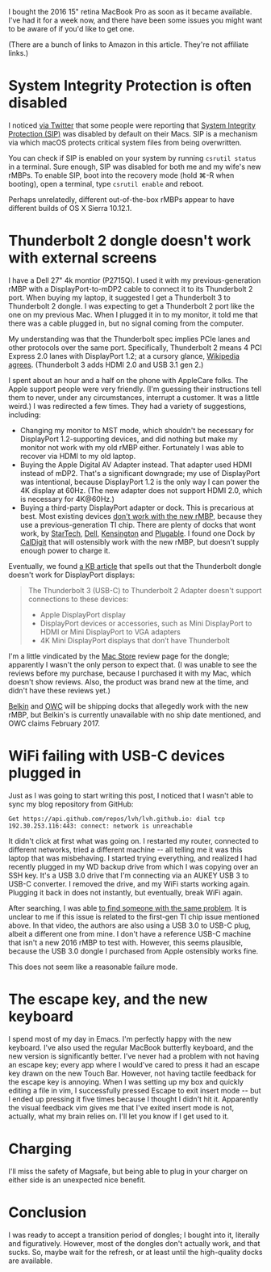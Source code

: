 <!--
.. title: 2016 rMBP caveats
.. slug: 2016-rmbp-caveats
.. date: 2016-11-22 07:49:16 UTC-08:00
.. tags:
.. category:
.. link:
.. description:
.. type: text
-->

I bought the 2016 15" retina MacBook Pro as soon as it became available. I've
had it for a week now, and there have been some issues you might want to be
aware of if you'd like to get one.

(There are a bunch of links to Amazon in this article. They're not affiliate
links.)

# System Integrity Protection is often disabled

I noticed [via Twitter][twitter-sip] that some people were reporting that [System Integrity
Protection (SIP)][sip] was disabled by default on their Macs. SIP is a mechanism via
which macOS protects critical system files from being overwritten.

You can check if SIP is enabled on your system by running `csrutil status` in a
terminal. Sure enough, SIP was disabled for both me and my wife's new rMBPs. To
enable SIP, boot into the recovery mode (hold ⌘-R when booting), open a
terminal, type `csrutil enable` and reboot.

Perhaps unrelatedly, different out-of-the-box rMBPs appear to have different
builds of OS X Sierra 10.12.1.

[twitter-sip]: https://twitter.com/schwa/status/799160866209828864
[sip]: https://en.wikipedia.org/wiki/System_Integrity_Protection

# Thunderbolt 2 dongle doesn't work with external screens

I have a Dell 27" 4k montior (P2715Q). I used it with my previous-generation
rMBP with a DisplayPort-to-mDP2 cable to connect it to its Thunderbolt 2 port.
When buying my laptop, it suggested I get a Thunderbolt 3 to Thunderbolt 2
dongle. I was expecting to get a Thunderbolt 2 port like the one on my previous
Mac. When I plugged it in to my monitor, it told me that there was a cable
plugged in, but no signal coming from the computer.

My understanding was that the Thunderbolt spec implies PCIe lanes and other
protocols over the same port. Specifically, Thunderbolt 2 means 4 PCI Express
2.0 lanes with DisplayPort 1.2; at a cursory glance, [Wikipedia agrees][tb].
(Thunderbolt 3 adds HDMI 2.0 and USB 3.1 gen 2.)

I spent about an hour and a half on the phone with AppleCare folks. The Apple
support people were very friendly. (I'm guessing their instructions tell them to
never, under any circumstances, interrupt a customer. It was a little weird.) I
was redirected a few times. They had a variety of suggestions, including:

* Changing my monitor to MST mode, which shouldn't be necessary for DisplayPort
  1.2-supporting devices, and did nothing but make my monitor not work with my old
  rMBP either. Fortunately I was able to recover via HDMI to my old laptop.
* Buying the Apple Digital AV Adapter instead. That adapter used HDMI instead of
  mDP2. That's a significant downgrade; my use of DisplayPort was intentional,
  because DisplayPort 1.2 is the only way I can power the 4K display at 60Hz.
  (The new adapter does not support HDMI 2.0, which is necessary for 4K@60Hz.)
* Buying a third-party DisplayPort adapter or dock. This is precarious at best.
  Most existing devices [don't work with the new rMBP][incompat], because they
  use a previous-generation TI chip. There are plenty of docks that wont work,
  by [StarTech][startech], [Dell][dell], [Kensington][kensington]
  and [Plugable][plugable]. I found one Dock by [CalDigit][caldigit] that will
  ostensibly work with the new rMBP, but doesn't supply enough power to charge
  it.

Eventually, we found [a KB article][kb] that spells out that the Thunderbolt
dongle doesn't work for DisplayPort displays:

> The Thunderbolt 3 (USB-C) to Thunderbolt 2 Adapter doesn't support connections to these devices:
>
> * Apple DisplayPort display
> * DisplayPort devices or accessories, such as Mini DisplayPort to HDMI or Mini DisplayPort to VGA adapters
> * 4K Mini DisplayPort displays that don’t have Thunderbolt

I'm a little vindicated by the [Mac Store][macstore] review page for the dongle;
apparently I wasn't the only person to expect that. (I was unable to see the
reviews before my purchase, because I purchased it with my Mac, which doesn't
show reviews. Also, the product was brand new at the time, and didn't have these
reviews yet.)

[Belkin][belkin] and [OWC][owc] will be shipping docks that allegedly work with
the new rMBP, but Belkin's is currently unavailable with no ship date mentioned,
and OWC claims February 2017.

[kb]: https://support.apple.com/en-us/HT207266
[incompat]: https://9to5mac.com/2016/11/03/2016-macbook-pro-thunderbolt-compatibility-issues/
[tb]: https://en.wikipedia.org/wiki/Thunderbolt_(interface)
[belkin]: http://www.belkin.com/us/p/P-F4U095/
[owc]: https://9to5mac.com/2016/11/03/owc-announces-thunderbolt-3-dock-adds-13-ports-of-legacy-io-to-the-new-macbook-pros-over-a-single-cable/
[startech]: https://www.amazon.com/StarTech-com-Thunderbolt-Dual-4K-Docking-Station
[dell]: https://www.amazon.com/Dell-Dock-WD15-Adapter-Type-C
[kensington]: https://www.amazon.com/Kensington-Delivery-DisplayPort-Microphone-K38231WW
[plugable]: https://www.amazon.com/Plugable-Display-Docking-Charging-Delivery
[caldigit]: https://www.amazon.com/CalDigit-USB-C-Docking-Station-DisplayPort
[macstore]: http://www.apple.com/shop/reviews/MMEL2AM/A/thunderbolt-3-usb-c-to-thunderbolt-2-adapter

# WiFi failing with USB-C devices plugged in

Just as I was going to start writing this post, I noticed that I wasn't able
to sync my blog repository from GitHub:

```
Get https://api.github.com/repos/lvh/lvh.github.io: dial tcp 192.30.253.116:443: connect: network is unreachable
```

It didn't click at first what was going on. I restarted my router, connected to
different networks, tried a different machine -- all telling me it was this
laptop that was misbehaving. I started trying everything, and realized I had
recently plugged in my WD backup drive from which I was copying over an SSH key.
It's a USB 3.0 drive that I'm connecting via an AUKEY USB 3 to USB-C converter.
I removed the drive, and my WiFi starts working again. Plugging it back in does
not instantly, but eventually, break WiFi again.

After searching, I was able [to find someone with the same problem][wifi-video].
It is unclear to me if this issue is related to the first-gen TI chip issue
mentioned above. In that video, the authors are also using a USB 3.0 to USB-C
plug, albeit a different one from mine. I don't have a reference USB-C machine
that isn't a new 2016 rMBP to test with. However, this seems plausible, because
the USB 3.0 dongle I purchased from Apple ostensibly works fine.

This does not seem like a reasonable failure mode.

[wifi-video]: https://www.youtube.com/watch?v=NYVjIjBMx6o

# The escape key, and the new keyboard

I spend most of my day in Emacs. I'm perfectly happy with the new keyboard. I've
also used the regular MacBook butterfly keyboard, and the new version is
significantly better. I've never had a problem with not having an escape key;
every app where I would've cared to press it had an escape key drawn on the new
Touch Bar. However, not having tactile feedback for the escape key is annoying.
When I was setting up my box and quickly editing a file in vim, I successfully
pressed Escape to exit insert mode -- but I ended up pressing it five times
because I thought I didn't hit it. Apparently the visual feedback vim gives me
that I've exited insert mode is not, actually, what my brain relies on. I'll let
you know if I get used to it.

# Charging

I'll miss the safety of Magsafe, but being able to plug in your charger on
either side is an unexpected nice benefit.

# Conclusion

I was ready to accept a transition period of dongles; I bought into it,
literally and figuratively. However, most of the dongles don't actually work,
and that sucks. So, maybe wait for the refresh, or at least until the
high-quality docks are available.
